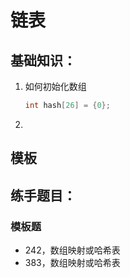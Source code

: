 # 链表

## 基础知识：

1. 如何初始化数组
   ```cpp
   int hash[26] = {0};
   ```
2. 


## 模板


## 练手题目：

### 模板题
- 242，数组映射或哈希表
- 383，数组映射或哈希表